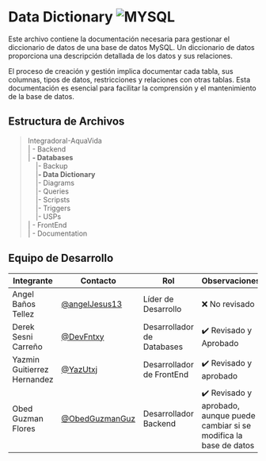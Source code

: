 # Data Dictionary ![MYSQL](https://img.shields.io/badge/MySQL-00000F?style=for-the-badge&logo=mysql&logoColor=white)

Este archivo contiene la documentación necesaria para gestionar el diccionario de datos de una base de datos MySQL. Un diccionario de datos proporciona una descripción detallada de los datos y sus relaciones.

El proceso de creación y gestión implica documentar cada tabla, sus columnas, tipos de datos, restricciones y relaciones con otras tablas. Esta documentación es esencial para facilitar la comprensión y el mantenimiento de la base de datos.

## Estructura de Archivos
> IntegradoraI-AquaVida<br>
> | - Backend <br> 
> | **- Databases**<br>
&nbsp;&nbsp;&nbsp;&nbsp;|- Backup<br>
&nbsp;&nbsp;&nbsp;&nbsp;|**- Data Dictionary**<br>
&nbsp;&nbsp;&nbsp;&nbsp;|- Diagrams<br>
&nbsp;&nbsp;&nbsp;&nbsp;|- Queries<br>
&nbsp;&nbsp;&nbsp;&nbsp;|- Scripsts<br>
&nbsp;&nbsp;&nbsp;&nbsp;|- Triggers<br>
&nbsp;&nbsp;&nbsp;&nbsp;|- USPs<br>
> | - FrontEnd <br>
> | - Documentation<br>


## Equipo de Desarrollo

|Integrante|Contacto|Rol|Observaciones|
|------------|--------|---|---|
|Angel Baños Tellez|[@angelJesus13](https://github.com/angelJesus13)|Líder de Desarrollo|❌ No revisado|
|Derek Sesni Carreño|[@DevFntxy](https://github.com/DevFntxy)|Desarrollador de Databases|✔️ Revisado y Aprobado|
|Yazmin Guitierrez Hernandez|[@YazUtxj](https://github.com/YazUtxj)|Desarrollador de FrontEnd|✔️  Revisado y aprobado|
|Obed Guzman Flores|[@ObedGuzmanGuz](https://github.com/ObedGuzmanGuz)|Desarrollador Backend|✔️ Revisado y aprobado, aunque puede cambiar si se modifica la base de datos|
